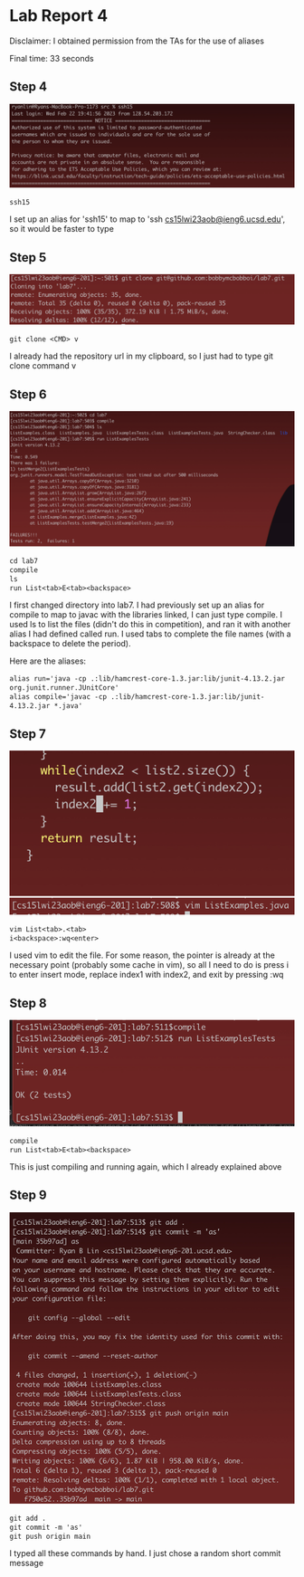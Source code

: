 # Lab Report 4

Disclaimer: I obtained permission from the TAs for the use of aliases

Final time: 33 seconds

## Step 4

![Image](labReport4Images/step4.png)

```
ssh15
```

I set up an alias for 'ssh15' to map to 'ssh cs15lwi23aob@ieng6.ucsd.edu', so
it would be faster to type

## Step 5

![Image](labReport4Images/step5.png)

```
git clone <CMD> v
```

I already had the repository url in my clipboard, so I just had to type
git clone command v


## Step 6

![Image](labReport4Images/step6.png)

```
cd lab7
compile
ls
run List<tab>E<tab><backspace>
```

I first changed directory into lab7. I had previously set up an alias
for compile to map to javac with the libraries linked, I can just type compile.
I used ls to list the files (didn't do this in competition), and ran it with
another alias I had defined called run. I used tabs to complete the file names
(with a backspace to delete the period).


Here are the aliases:

```
alias run='java -cp .:lib/hamcrest-core-1.3.jar:lib/junit-4.13.2.jar org.junit.runner.JUnitCore'
alias compile='javac -cp .:lib/hamcrest-core-1.3.jar:lib/junit-4.13.2.jar *.java'
```

## Step 7

![Image](labReport4Images/step7a.png)
![Image](labReport4Images/step7b.png)

```
vim List<tab>.<tab>
i<backspace>:wq<enter>
```

I used vim to edit the file. For some reason, the pointer is already at the 
necessary point (probably some cache in vim), so all I need to do is press i
to enter insert mode, replace index1 with index2, and exit by pressing :wq

## Step 8

![Image](labReport4Images/step8.png)

```
compile
run List<tab>E<tab><backspace>
```

This is just compiling and running again, which I already explained above

## Step 9

![Image](labReport4Images/step9.png)

```
git add .
git commit -m 'as'
git push origin main
```

I typed all these commands by hand. I just chose a random short commit message
